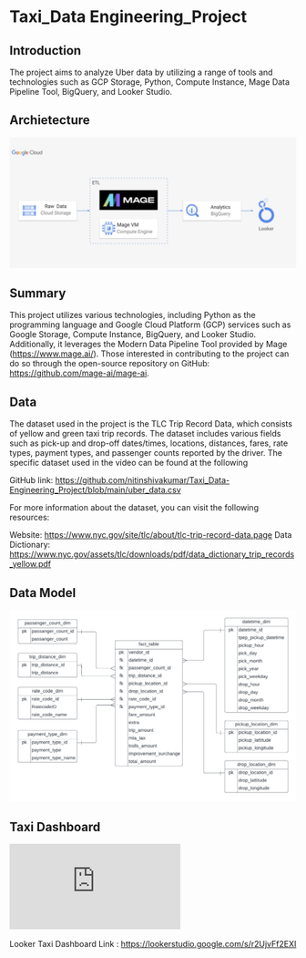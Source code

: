 # Taxi_Data Engineering_Project

## Introduction
The project aims to analyze Uber data by utilizing a range of tools and technologies such as GCP Storage, Python, Compute Instance, Mage Data Pipeline Tool, BigQuery, and Looker Studio.

## Archietecture
![alt text](https://github.com/nitinshivakumar/Taxi_Data-Engineering_Project/blob/main/Screenshot%202023-06-27%20at%209.26.54%20PM.png)

## Summary
This project utilizes various technologies, including Python as the programming language and Google Cloud Platform (GCP) services such as Google Storage, Compute Instance, BigQuery, and Looker Studio. Additionally, it leverages the Modern Data Pipeline Tool provided by Mage (https://www.mage.ai/). Those interested in contributing to the project can do so through the open-source repository on GitHub: https://github.com/mage-ai/mage-ai.

## Data

The dataset used in the project is the TLC Trip Record Data, which consists of yellow and green taxi trip records. The dataset includes various fields such as pick-up and drop-off dates/times, locations, distances, fares, rate types, payment types, and passenger counts reported by the driver. The specific dataset used in the video can be found at the following 

GitHub link: https://github.com/nitinshivakumar/Taxi_Data-Engineering_Project/blob/main/uber_data.csv

For more information about the dataset, you can visit the following resources:

Website: https://www.nyc.gov/site/tlc/about/tlc-trip-record-data.page
Data Dictionary: https://www.nyc.gov/assets/tlc/downloads/pdf/data_dictionary_trip_records_yellow.pdf

## Data Model
![alt text](https://github.com/nitinshivakumar/Taxi_Data-Engineering_Project/blob/main/Uber%20Data%20Model.png)

## Taxi Dashboard
![alt text](https://github.com/nitinshivakumar/Taxi_Data-Engineering_Project/blob/main/Taxi_Trip_Dashboard.pdf)

Looker Taxi Dashboard Link : https://lookerstudio.google.com/s/r2UjvFf2EXI
